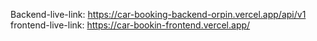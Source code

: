 Backend-live-link: https://car-booking-backend-orpin.vercel.app/api/v1
frontend-live-link: https://car-bookin-frontend.vercel.app/
